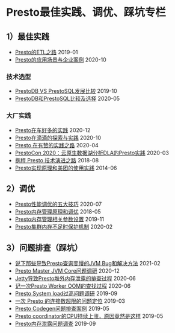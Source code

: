 # Presto最佳实践、调优、踩坑专栏




## 1）最佳实践
- [Presto的ETL之路](https://zhuanlan.zhihu.com/p/53996153)    2019-01
- [Presto的应用场景与企业案例](https://zhuanlan.zhihu.com/p/260653669)    2020-10
### 技术选型
- [PrestoDB VS PrestoSQL发展比较](https://zhuanlan.zhihu.com/p/87621360)    2019-10
- [PrestoDB和PrestoSQL比较及选择](http://armsword.com/2020/05/02/the-difference-between-prestodb-and-prestosql/)    2020-05
### 大厂实践
- [Presto在车好多的实践](https://mp.weixin.qq.com/s/Bmqv54sVZgTqQ82I_RfmsA)    2020-12
- [Presto在滴滴的探索与实践](https://zhuanlan.zhihu.com/p/266162270)    2020-10
- [Presto 在有赞的实践之路](https://tech.youzan.com/presto-zai-you-zan-de-shi-jian-zhi-lu/)    2020-04
- [PrestoCon 2020：云原生数据湖分析DLA的Presto实践](https://zhuanlan.zhihu.com/p/260784762)    2020-03
- [携程 Presto 技术演进之路](https://zhuanlan.zhihu.com/p/41538472)    2018-08
- [Presto实现原理和美团的使用实践](https://tech.meituan.com/2014/06/16/presto.html)    2014-06





## 2）调优
- [Presto性能调优的五大技巧](https://zhuanlan.zhihu.com/p/162809568)    2020-07
- [Presto内存管理原理和调优](http://armsword.com/2018/05/22/the-memory-management-and-tuning-experience-of-presto/)    2018-05
- [Presto内存管理相关参数设置](http://armsword.com/2019/11/13/the-configuration-settings-of-presto-memory-management/)    2019-11
- [Presto集群内存不足时保护机制](http://armsword.com/2020/02/18/presto-memory-kill-policy/)    2020-02





## 3）问题排查（踩坑）
- [说下那些导致Presto查询变慢的JVM Bug和解决方法](http://armsword.com/2021/02/07/jvm-bug-causes-Presto-queries-to-slow-down/)    2021-02
- [Presto Master JVM Core问题调研](http://armsword.com/2020/12/10/solve-presto-jvm-coredump/)    2020-12
- [Jetty导致Presto堆外内存泄露的排查过程](http://armsword.com/2020/06/23/jetty-cause-presto-memory-leak/)    2020-06
- [记一次Presto Worker OOM的查找过程](http://armsword.com/2020/06/03/the-solution-of-presto-oom-caused-by-orc-statistics/)    2020-06
- [Presto System load过高问题调研](http://armsword.com/2019/09/18/solve-presto-system-load-too-high/)    2019-09
- [一次 Presto 的连接数超限的问题定位](https://zhuanlan.zhihu.com/p/57956341)    2019-03
- [Presto Codegen问题排查案例](https://zhuanlan.zhihu.com/p/66243773)    2019-05
- [Presto coordinator的CPU持续上涨，原因竟然是这样](https://mayunlei.github.io/2019/05/20/Presto-coordinator%E7%9A%84CPU%E6%8C%81%E7%BB%AD%E4%B8%8A%E6%B6%A8%EF%BC%8C%E5%8E%9F%E5%9B%A0%E7%AB%9F%E7%84%B6%E6%98%AF%E8%BF%99%E6%A0%B7/)    2019-05
- [Presto内存泄露问题调查](https://mayunlei.github.io/2019/09/02/Presto%E5%86%85%E5%AD%98%E6%B3%84%E9%9C%B2%E9%97%AE%E9%A2%98%E8%B0%83%E6%9F%A5/)    2019-09

